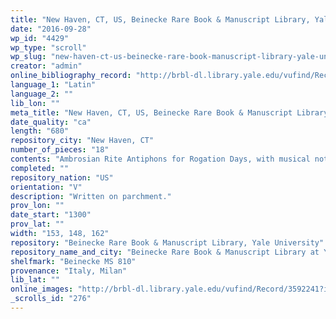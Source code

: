```yaml
---
title: "New Haven, CT, US, Beinecke Rare Book & Manuscript Library, Yale University, Beinecke MS 810"
date: "2016-09-28"
wp_id: "4429"
wp_type: "scroll"
wp_slug: "new-haven-ct-us-beinecke-rare-book-manuscript-library-yale-university-beinecke-ms-810"
creator: "admin"
online_bibliography_record: "http://brbl-dl.library.yale.edu/vufind/Record/3592241"
language_1: "Latin"
language_2: ""
lib_lon: ""
meta_title: "New Haven, CT, US, Beinecke Rare Book & Manuscript Library, Yale University, Beinecke MS 810"
date_quality: "ca"
length: "680"
repository_city: "New Haven, CT"
number_of_pieces: "18"
contents: "Ambrosian Rite Antiphons for Rogation Days, with musical notation."
completed: ""
repository_nation: "US"
orientation: "V"
description: "Written on parchment."
prov_lon: ""
date_start: "1300"
prov_lat: ""
width: "153, 148, 162"
repository: "Beinecke Rare Book & Manuscript Library, Yale University"
repository_name_and_city: "Beinecke Rare Book & Manuscript Library at Yale University, New Haven CT US"
shelfmark: "Beinecke MS 810"
provenance: "Italy, Milan"
lib_lat: ""
online_images: "http://brbl-dl.library.yale.edu/vufind/Record/3592241?image_id=1002526"
_scrolls_id: "276"
---
```



